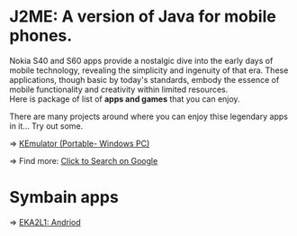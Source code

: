 # J2ME: A version of Java for mobile phones. 
Nokia S40 and S60 apps provide a nostalgic dive into the early days of mobile technology, revealing the simplicity and ingenuity of that era. 
These applications, though basic by today's standards, embody the essence of mobile functionality and creativity within limited resources.  
Here is package of list of **apps and games** that you can enjoy.

There are many projects around where you can enjoy thise legendary apps in it... Try out some.

=> [KEmulator (Portable- Windows PC)](https://archive.org/details/KEmulator103)

=> Find more: [Click to Search on Google](https://www.google.com/search?q=j2me+emulator)


# Symbain apps 

=> [EKA2L1: Andriod]([url](https://github.com/EKA2L1/EKA2L1))
